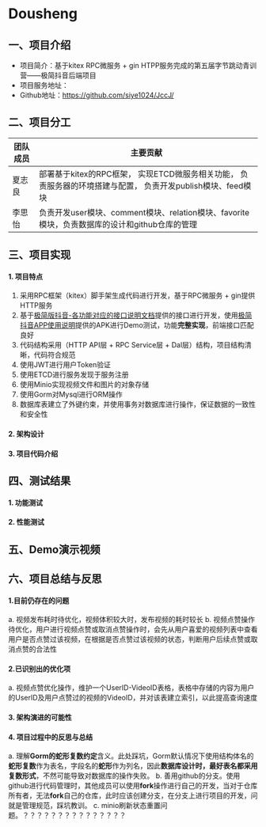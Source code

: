 # Dousheng
## 一、项目介绍
- 项目简介：基于kitex RPC微服务 + gin HTPP服务完成的第五届字节跳动青训营——极简抖音后端项目
- 项目服务地址：
- Github地址：https://github.com/siye1024/JccJ/

## 二、项目分工
| 团队成员 |  主要贡献 |
| --- | --- |
| 夏志良 | 部署基于kitex的RPC框架， 实现ETCD微服务相关功能， 负责服务器的环境搭建与配置， 负责开发publish模块、feed模块 |
| 李思怡 | 负责开发user模块、comment模块、relation模块、favorite模块，负责数据库的设计和github仓库的管理 |

## 三、项目实现
#### 1. 项目特点
1. 采用RPC框架（kitex）脚手架生成代码进行开发，基于RPC微服务 + gin提供HTTP服务
2. 基于[极简版抖音-各功能对应的接口说明文档](https://www.apifox.cn/apidoc/shared-09d88f32-0b6c-4157-9d07-a36d32d7a75c)提供的接口进行开发，使用[极简抖音APP使用说明](https://bytedance.feishu.cn/docs/doccnM9KkBAdyDhg8qaeGlIz7S7)提供的APK进行Demo测试，功能**完整实现**，前端接口匹配良好
3. 代码结构采用（HTTP API层 + RPC Service层 + Dal层）结构，项目结构清晰，代码符合规范
4. 使用JWT进行用户Token验证
5. 使用ETCD进行服务发现于服务注册
6. 使用Minio实现视频文件和图片的对象存储
7. 使用Gorm对Mysql进行ORM操作
8. 数据库表建立了外键约束，并使用事务对数据库进行操作，保证数据的一致性和安全性

#### 2. 架构设计

#### 3. 项目代码介绍


## 四、测试结果
#### 1. 功能测试

#### 2. 性能测试

## 五、Demo演示视频

## 六、项目总结与反思
#### 1.目前仍存在的问题
a. 视频发布耗时待优化，视频体积较大时，发布视频的耗时较长
b. 视频点赞操作待优化，用户进行视频点赞或取消点赞操作时，会先从用户喜爱的视频列表中查看用户是否点赞过该视频，在根据是否点赞过该视频的状态，判断用户后续点赞或取消点赞的合法性
#### 2.已识别出的优化项
a. 视频点赞优化操作，维护一个UserID-VideoID表格，表格中存储的内容为用户的UserID及用户点赞过的视频的VideoID，并对该表建立索引，以此提高查询速度
#### 3. 架构演进的可能性
#### 4. 项目过程中的反思与总结
a. 理解**Gorm的蛇形复数约定**含义。此处踩坑，Gorm默认情况下使用结构体名的**蛇形复数**作为表名，字段名的**蛇形**作为列名，因此**数据库设计时，最好表名都采用复数形式**，不然可能导致对数据库的操作失败。
b. 善用github的分支。使用github进行代码管理时，其他成员可以使用**fork**操作进行自己的开发，当对于仓库所有者，无法**fork**自己的仓库，此时应该创建分支，在分支上进行项目的开发，问就是管理规范，踩坑教训。
c. minio刷新状态重置问题。？？？？？？？？？？？？？？？
